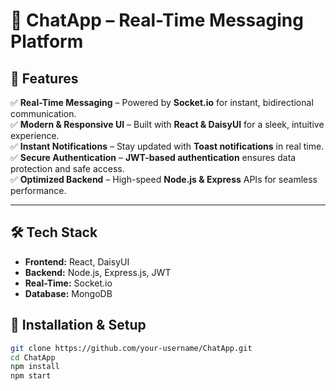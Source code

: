 # 🚀 ChatApp – Real-Time Messaging Platform

## 🌟 Features  

✅ **Real-Time Messaging** – Powered by **Socket.io** for instant, bidirectional communication.  
✅ **Modern & Responsive UI** – Built with **React & DaisyUI** for a sleek, intuitive experience.  
✅ **Instant Notifications** – Stay updated with **Toast notifications** in real time.  
✅ **Secure Authentication** – **JWT-based authentication** ensures data protection and safe access.  
✅ **Optimized Backend** – High-speed **Node.js & Express** APIs for seamless performance.  

---


## 🛠️ Tech Stack  
- **Frontend:** React, DaisyUI  
- **Backend:** Node.js, Express.js, JWT  
- **Real-Time:** Socket.io  
- **Database:** MongoDB  

## 🚀 Installation & Setup  
```sh
git clone https://github.com/your-username/ChatApp.git
cd ChatApp
npm install
npm start
